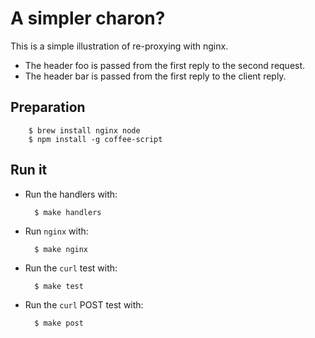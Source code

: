 # A simpler charon? #

This is a simple illustration of re-proxying with nginx.

- The header foo is passed from the first reply to the second request.
- The header bar is passed from the first reply to the client reply.

## Preparation ##

        $ brew install nginx node
        $ npm install -g coffee-script

## Run it ##

- Run the handlers with:

        $ make handlers

- Run `nginx` with:

        $ make nginx

- Run the `curl` test with:

        $ make test

- Run the `curl` POST test with:

        $ make post
